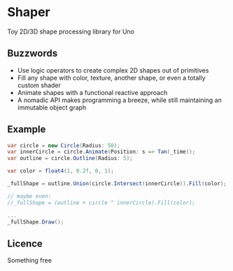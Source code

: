 Shaper
======

Toy 2D/3D shape processing library for Uno

Buzzwords
---------

- Use logic operators to create complex 2D shapes out of primitives
- Fill any shape with color, texture, another shape, or even a totally custom shader
- Animate shapes with a functional reactive approach
- A nomadic API makes programming a breeze, while still maintaining an immutable object graph  

Example
-------
```csharp
var circle = new Circle(Radius: 50);
var innerCircle = circle.Animate(Position: s => Tan(_time));
var outline = circle.Outline(Radius: 5);

var color = float4(1, 0.2f, 0, 1);

_fullShape = outline.Union(circle.Intersect(innerCircle)).Fill(color);

// maybe even:
//_fullShape = (outline + circle ^ innerCircle).Fill(color);

...
_fullShape.Draw();
```

Licence
-------

Something free
